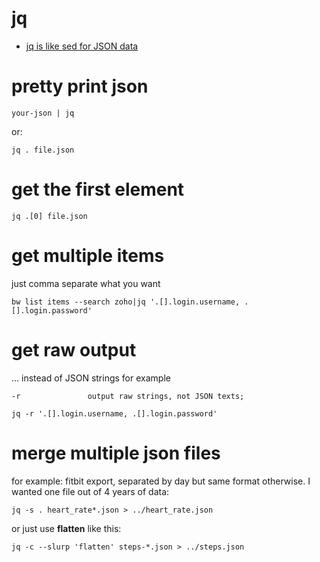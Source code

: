 # jq

* [jq is like sed for JSON data](https://stedolan.github.io/jq/)

# pretty print json

```
your-json | jq
```

or:

```
jq . file.json
```

# get the first element

```
jq .[0] file.json
```

# get multiple items

just comma separate what you want

```
bw list items --search zoho|jq '.[].login.username, .[].login.password'
```

# get raw output

... instead of JSON strings for example

```
-r               output raw strings, not JSON texts;
```

```
jq -r '.[].login.username, .[].login.password'
```

# merge multiple json files

for example: fitbit export, separated by day but same format otherwise. I wanted one file out of 4 years of data:

```
jq -s . heart_rate*.json > ../heart_rate.json
```

or just use **flatten** like this:

```
jq -c --slurp 'flatten' steps-*.json > ../steps.json
```
